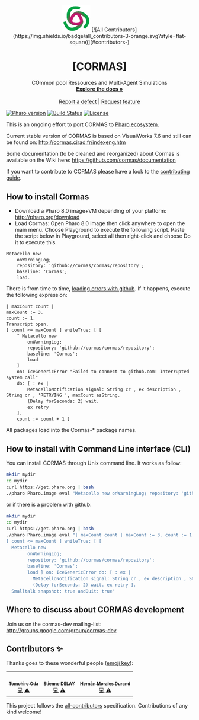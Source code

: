 <p align="center"><img alt="CORMAS" src="assets/logos/CormasLogoBig.png" style="width: 15%; height: 15%">
<!-- ALL-CONTRIBUTORS-BADGE:START - Do not remove or modify this section -->
[![All Contributors](https://img.shields.io/badge/all_contributors-3-orange.svg?style=flat-square)](#contributors-)
<!-- ALL-CONTRIBUTORS-BADGE:END -->
<h1 align="center">[CORMAS]</h1>
  <p align="center">
    COmmon pool Ressources and Multi-Agent Simulations
    <br>
    <a href="https://github.com/cormas/cormas/wiki"><strong>Explore the docs »</strong></a>
    <br>
    <br>
    <a href="https://github.com/cormas/cormas/issues/new?labels=Type%3A+Defect">Report a defect</a>
    |
    <a href="https://github.com/cormas/cormas/issues/new?labels=Type%3A+Feature">Request feature</a>
  </p>
</p>

[![Pharo version](https://img.shields.io/badge/Pharo-8.0-%23aac9ff.svg)](https://pharo.org/download)
[![Build Status](https://travis-ci.org/cormas/cormas.svg?branch=master)](https://travis-ci.org/cormas/cormas)
[![License](https://img.shields.io/badge/license-MIT-blue.svg)](https://raw.githubusercontent.com/cormas/cormas/master/LICENSE)

This is an ongoing effort to port CORMAS to [Pharo ecosystem](http://www.pharo.org/).

Current stable version of CORMAS is based on VisualWorks 7.6 and still can be found on: http://cormas.cirad.fr/indexeng.htm

Some documentation (to be cleaned and reorganized) about Cormas is available on the Wiki here:
https://github.com/cormas/documentation

If you want to contribute to CORMAS please have a look to the [contributing guide](https://github.com/cormas/cormas/blob/master/CONTRIBUTING.md).

## How to install Cormas

* Download a Pharo 8.0 image+VM depending of your platform: http://pharo.org/download
* Load Cormas: Open Pharo 8.0 image then click anywhere to open the main menu. Choose Playground to execute the following script. Paste the script below in Playground, select all then right-click and choose Do it to execute this.

```Smalltalk
Metacello new
	onWarningLog;
	repository: 'github://cormas/cormas/repository';
	baseline: 'Cormas';
	load.
```
There is from time to time, [loading errors with github](https://github.com/cormas/cormas/issues/101). If it happens, execute the following expression:

```Smalltalk
| maxCount count |
maxCount := 3.
count := 1.
Transcript open.
[ count <= maxCount ] whileTrue: [ [
	^ Metacello new
		onWarningLog;
		repository: 'github://cormas/cormas/repository';
		baseline: 'Cormas';
		load
	]
	on: IceGenericError "Failed to connect to github.com: Interrupted system call"
	do: [ : ex |
		MetacelloNotification signal: String cr , ex description , String cr , 'RETRYING ', maxCount asString.
		(Delay forSeconds: 2) wait.
		ex retry
	].
	count := count + 1 ]
```


All packages load into the Cormas-* package names.

## How to install with Command Line interface (CLI)

You can install CORMAS through Unix command line. It works as follow:
```bash
mkdir mydir
cd mydir
curl https://get.pharo.org | bash
./pharo Pharo.image eval "Metacello new onWarningLog; repository: 'github://cormas/cormas/repository'; baseline: 'Cormas'; load. Smalltalk snapshot: true andQuit: true"
```

or if there is a problem with github:

```bash
mkdir mydir
cd mydir
curl https://get.pharo.org | bash
./pharo Pharo.image eval "| maxCount count | maxCount := 3. count := 1.
[ count <= maxCount ] whileTrue: [ [
  Metacello new
		onWarningLog;
		repository: 'github://cormas/cormas/repository';
		baseline: 'Cormas';
		load ] on: IceGenericError do: [ : ex |
		  MetacelloNotification signal: String cr , ex description , String cr , 'RETRYING ', maxCount asString.
		  (Delay forSeconds: 2) wait. ex retry ]. 
  Smalltalk snapshot: true andQuit: true"
```

## Where to discuss about CORMAS development

Join us on the cormas-dev mailing-list: http://groups.google.com/group/cormas-dev

## Contributors ✨

Thanks goes to these wonderful people ([emoji key](https://allcontributors.org/docs/en/emoji-key)):

<!-- ALL-CONTRIBUTORS-LIST:START - Do not remove or modify this section -->
<!-- prettier-ignore-start -->
<!-- markdownlint-disable -->
<table>
  <tr>
    <td align="center"><a href="http://tomostavern.blogspot.jp/"><img src="https://avatars1.githubusercontent.com/u/836308?v=4" width="100px;" alt=""/><br /><sub><b>Tomohiro Oda</b></sub></a><br /><a href="https://github.com/cormas/cormas/commits?author=tomooda" title="Code">💻</a> <a href="https://github.com/cormas/cormas/commits?author=tomooda" title="Tests">⚠️</a></td>
    <td align="center"><a href="http://elcep.legtux.org/"><img src="https://avatars2.githubusercontent.com/u/1777267?v=4" width="100px;" alt=""/><br /><sub><b>Etienne DELAY</b></sub></a><br /><a href="https://github.com/cormas/cormas/commits?author=ElCep" title="Code">💻</a> <a href="https://github.com/cormas/cormas/commits?author=ElCep" title="Tests">⚠️</a></td>
    <td align="center"><a href="https://github.com/hernanmd"><img src="https://avatars2.githubusercontent.com/u/4825959?v=4" width="100px;" alt=""/><br /><sub><b>Hernán Morales Durand</b></sub></a><br /><a href="https://github.com/cormas/cormas/commits?author=hernanmd" title="Code">💻</a> <a href="https://github.com/cormas/cormas/commits?author=hernanmd" title="Tests">⚠️</a></td>
  </tr>
</table>

<!-- markdownlint-enable -->
<!-- prettier-ignore-end -->
<!-- ALL-CONTRIBUTORS-LIST:END -->

This project follows the [all-contributors](https://github.com/all-contributors/all-contributors) specification. Contributions of any kind welcome!